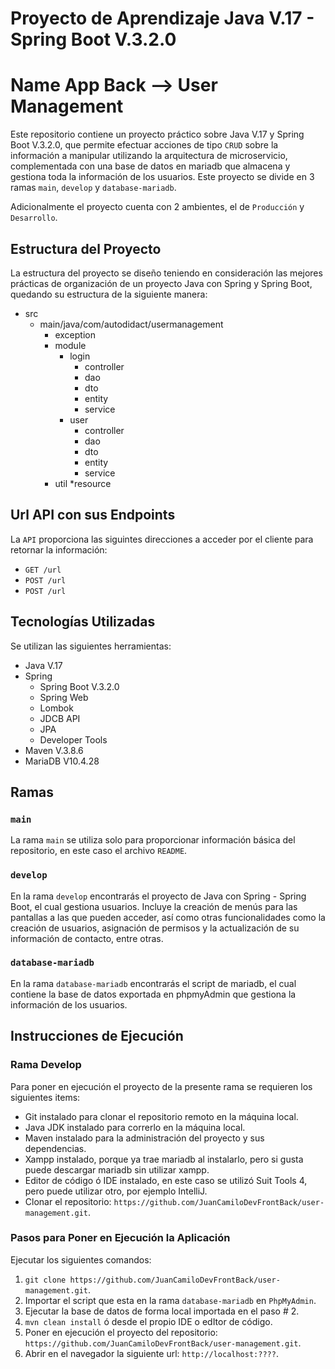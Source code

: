 # Proyecto de Aprendizaje Java V.17 - Spring Boot V.3.2.0
# Name App Back --> User Management

Este repositorio contiene un proyecto práctico sobre Java V.17 y Spring Boot V.3.2.0,
que permite efectuar acciones de tipo `CRUD` sobre la información a manipular
utilizando la arquitectura de microservicio, complementada con una base de datos en mariadb
que almacena y gestiona toda la información de los usuarios.
Este proyecto se divide en 3 ramas `main`, `develop` y `database-mariadb`.

Adicionalmente el proyecto cuenta con 2 ambientes, el de `Producción` y `Desarrollo`.

## Estructura del Proyecto

La estructura del proyecto se diseño teniendo en consideración las mejores prácticas de organización de un proyecto Java con Spring y Spring Boot, quedando su estructura de la siguiente manera:
* src
    * main/java/com/autodidact/usermanagement
        * exception
        * module
            * login
                * controller
                * dao
                * dto
                * entity
                * service
            * user
                * controller
                * dao
                * dto
                * entity
                * service
        * util
    *resource

## Url API con sus Endpoints

La `API` proporciona las siguintes direcciones a acceder por el cliente para retornar la información:
* `GET /url`
* `POST /url`
* `POST /url`

## Tecnologías Utilizadas

Se utilizan las siguientes herramientas:
* Java V.17
* Spring
    * Spring Boot V.3.2.0
    * Spring Web 
    * Lombok
    * JDCB API
    * JPA
    * Developer Tools
* Maven V.3.8.6
* MariaDB V10.4.28

## Ramas

### `main`

La rama `main` se utiliza solo para proporcionar información básica del repositorio,
en este caso el archivo `README`.

### `develop`

En la rama `develop` encontrarás el proyecto de Java con Spring -  Spring Boot, el cual gestiona usuarios. Incluye la creación de menús para las pantallas a las que pueden acceder, así como otras funcionalidades como la creación de usuarios, asignación de permisos y la actualización de su información de contacto, entre otras.

### `database-mariadb`

En la rama `database-mariadb` encontrarás el script de mariadb, el cual contiene la base de datos exportada
en phpmyAdmin que gestiona la información de los usuarios.

## Instrucciones de Ejecución

### Rama Develop

Para poner en ejecución el proyecto de la presente rama se requieren los siguientes items:
* Git instalado para clonar el repositorio remoto en la máquina local.
* Java JDK instalado para correrlo en la máquina local.
* Maven instalado para la administración del proyecto y sus dependencias.
* Xampp instalado, porque ya trae mariadb al instalarlo, pero si gusta puede descargar mariadb sin utilizar xampp.
* Editor de código ó IDE instalado, en este caso se utilizó Suit Tools 4, pero puede utilizar otro, por ejemplo IntelliJ.
* Clonar el repositorio: `https://github.com/JuanCamiloDevFrontBack/user-management.git`.

### Pasos para Poner en Ejecución la Aplicación

Ejecutar los siguientes comandos:
1. `git clone https://github.com/JuanCamiloDevFrontBack/user-management.git`.
2. Importar el script que esta en la rama `database-mariadb` en `PhpMyAdmin`.
3. Ejecutar la base de datos de forma local importada en el paso # 2.
4. `mvn clean install` ó desde el propio IDE o edItor de código.
5. Poner en ejecución el proyecto del repositorio: `https://github.com/JuanCamiloDevFrontBack/user-management.git`.
7. Abrir en el navegador la siguiente url: `http://localhost:????`.
